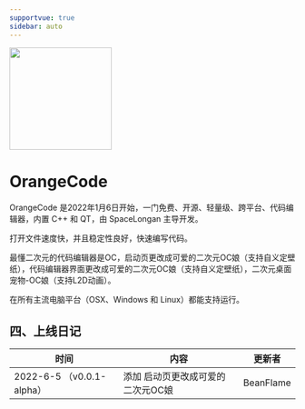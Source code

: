 ```yaml
---
supportvue: true
sidebar: auto
---
```


<img src="/orange-code-logo.svg" width = "180" height = "180"/>

# OrangeCode

OrangeCode 是2022年1月6日开始，一门免费、开源、轻量级、跨平台、代码编辑器，内置 C++ 和 QT，由 SpaceLongan 主导开发。

打开文件速度快，并且稳定性良好，快速编写代码。

最懂二次元的代码编辑器是OC，启动页更改成可爱的二次元OC娘（支持自义定壁纸），代码编辑器界面更改成可爱的二次元OC娘（支持自义定壁纸），二次元桌面宠物-OC娘（支持L2D动画）。

在所有主流电脑平台（OSX、Windows 和 Linux）都能支持运行。


## 四、上线日记

| 时间       | 内容                                                         | 更新者   |
| ---------- |------------------------------------------------------------ | -------- |
| 2022-6-5 （v0.0.1-alpha）| 添加 启动页更改成可爱的二次元OC娘                | BeanFlame |


